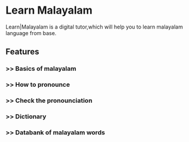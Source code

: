 # Learn Malayalam

Learn|Malayalam is a digital tutor,which will help you to learn malayalam language from base.

## Features
### >> Basics of malayalam
### >> How to pronounce
### >> Check the pronounciation
### >> Dictionary
### >> Databank of malayalam words


